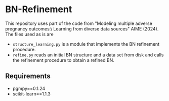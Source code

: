 # BN-Refinement

This repository uses part of the code from "Modeling multiple adverse pregnancy outcomes:\\ Learning from diverse data sources" AIME (2024).
The files used as is are
  - `structure_learning.py` is a module that implements the BN refinement procedure.
  - `refine.py` reads an initial BN structure and a data set from disk and calls the refinement procedure to obtain a refined BN.

## Requirements 
- pgmpy==0.1.24
- scikit-learn==1.1.3

